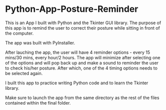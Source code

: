 # Python-App-Posture-Reminder

This is an App I built with Python and the Tkinter GUI library. The purpose of this app is to remind the user to correct their posture while sitting in front of the computer. 

The app was built with PyInstaller. 

After lauching the app, the user will have 4 reminder options - every 15 mins/30 mins, every hour/2 hours. The app will minimize after selecting one of the options and will pop back up and make a sound to reminder the user to check his/her posture. After which, one of the 4 timing options needs to be selected again. 

I built this app to practice writing Python code and to learn the Tkinter library. 

Make sure to launch the app from the same directory as the rest of the files contained within the final folder.


